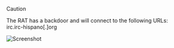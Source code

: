 > [!CAUTION]
> The RAT has a backdoor and will connect to the following URLs:  
irc.irc-hispano[.]org  

![Screenshot](https://raw.githubusercontent.com/Cryakl/Ultimate-RAT-Collection/refs/heads/main/XtremeRat/Xtreme%20RAT%20v3.8/Screenshot.png)

